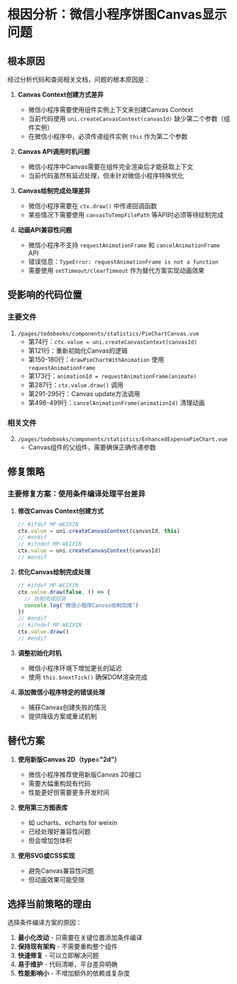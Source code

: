 # 根因分析：微信小程序饼图Canvas显示问题

## 根本原因

经过分析代码和查阅相关文档，问题的根本原因是：

1. **Canvas Context创建方式差异**
   - 微信小程序需要使用组件实例上下文来创建Canvas Context
   - 当前代码使用 `uni.createCanvasContext(canvasId)` 缺少第二个参数（组件实例）
   - 在微信小程序中，必须传递组件实例 `this` 作为第二个参数

2. **Canvas API调用时机问题**
   - 微信小程序中Canvas需要在组件完全渲染后才能获取上下文
   - 当前代码虽然有延迟处理，但未针对微信小程序特殊优化

3. **Canvas绘制完成处理差异**
   - 微信小程序需要在 `ctx.draw()` 中传递回调函数
   - 某些情况下需要使用 `canvasToTempFilePath` 等API时必须等待绘制完成

4. **动画API兼容性问题**
   - 微信小程序不支持 `requestAnimationFrame` 和 `cancelAnimationFrame` API
   - 错误信息：`TypeError: requestAnimationFrame is not a function`
   - 需要使用 `setTimeout/clearTimeout` 作为替代方案实现动画效果

## 受影响的代码位置

### 主要文件
1. `/pages/todobooks/components/statistics/PieChartCanvas.vue`
   - 第74行：`ctx.value = uni.createCanvasContext(canvasId)` 
   - 第121行：重新初始化Canvas的逻辑
   - 第150-180行：`drawPieChartWithAnimation` 使用 `requestAnimationFrame`
   - 第173行：`animationId = requestAnimationFrame(animate)`
   - 第287行：`ctx.value.draw()` 调用
   - 第291-295行：Canvas update方法调用
   - 第498-499行：`cancelAnimationFrame(animationId)` 清理动画

### 相关文件
2. `/pages/todobooks/components/statistics/EnhancedExpensePieChart.vue`
   - Canvas组件的父组件，需要确保正确传递参数

## 修复策略

### 主要修复方案：使用条件编译处理平台差异

1. **修改Canvas Context创建方式**
   ```javascript
   // #ifdef MP-WEIXIN
   ctx.value = uni.createCanvasContext(canvasId, this)
   // #endif
   // #ifndef MP-WEIXIN
   ctx.value = uni.createCanvasContext(canvasId)
   // #endif
   ```

2. **优化Canvas绘制完成处理**
   ```javascript
   // #ifdef MP-WEIXIN
   ctx.value.draw(false, () => {
     // 绘制完成回调
     console.log('微信小程序Canvas绘制完成')
   })
   // #endif
   // #ifndef MP-WEIXIN
   ctx.value.draw()
   // #endif
   ```

3. **调整初始化时机**
   - 微信小程序环境下增加更长的延迟
   - 使用 `this.$nextTick()` 确保DOM渲染完成

4. **添加微信小程序特定的错误处理**
   - 捕获Canvas创建失败的情况
   - 提供降级方案或重试机制

## 替代方案

1. **使用新版Canvas 2D（type="2d"）**
   - 微信小程序推荐使用新版Canvas 2D接口
   - 需要大幅重构现有代码
   - 性能更好但需要更多开发时间

2. **使用第三方图表库**
   - 如 ucharts、echarts for weixin
   - 已经处理好兼容性问题
   - 但会增加包体积

3. **使用SVG或CSS实现**
   - 避免Canvas兼容性问题
   - 但动画效果可能受限

## 选择当前策略的理由

选择条件编译方案的原因：
1. **最小化改动** - 只需要在关键位置添加条件编译
2. **保持现有架构** - 不需要重构整个组件
3. **快速修复** - 可以立即解决问题
4. **易于维护** - 代码清晰，平台差异明确
5. **性能影响小** - 不增加额外的依赖或复杂度